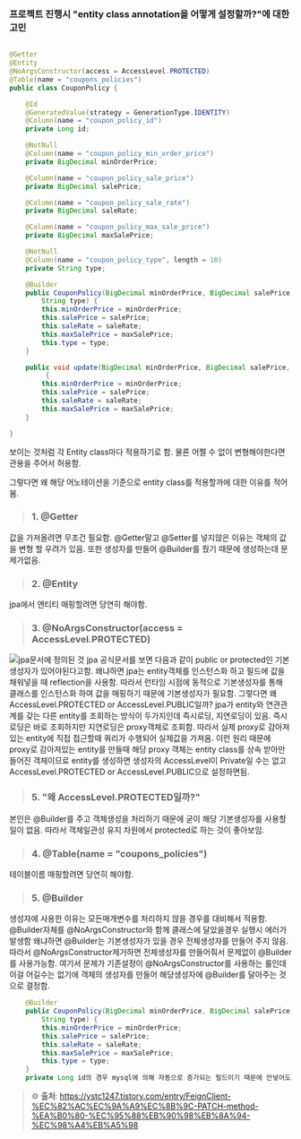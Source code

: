 ### 프로젝트 진행시 "entity class annotation을 어떻게 설정할까?"에 대한 고민

```java

@Getter
@Entity
@NoArgsConstructor(access = AccessLevel.PROTECTED)
@Table(name = "coupons_policies")
public class CouponPolicy {

	@Id
	@GeneratedValue(strategy = GenerationType.IDENTITY)
	@Column(name = "coupon_policy_id")
	private Long id;

	@NotNull
	@Column(name = "coupon_policy_min_order_price")
	private BigDecimal minOrderPrice;

	@Column(name = "coupon_policy_sale_price")
	private BigDecimal salePrice;

	@Column(name = "coupon_policy_sale_rate")
	private BigDecimal saleRate;

	@Column(name = "coupon_policy_max_sale_price")
	private BigDecimal maxSalePrice;

	@NotNull
	@Column(name = "coupon_policy_type", length = 10)
	private String type;

	@Builder
	public CouponPolicy(BigDecimal minOrderPrice, BigDecimal salePrice, BigDecimal saleRate, BigDecimal maxSalePrice,
		String type) {
		this.minOrderPrice = minOrderPrice;
		this.salePrice = salePrice;
		this.saleRate = saleRate;
		this.maxSalePrice = maxSalePrice;
		this.type = type;
	}

	public void update(BigDecimal minOrderPrice, BigDecimal salePrice, BigDecimal saleRate, BigDecimal maxSalePrice)
		 {
		this.minOrderPrice = minOrderPrice;
		this.salePrice = salePrice;
		this.saleRate = saleRate;
		this.maxSalePrice = maxSalePrice;
	}

}
```
보이는 것처럼 각 Entity class마다 적용하기로 함. 물론 어쩔 수 없이 변형해야한다면 관용을 주어서 허용함.

그렇다면 왜 해당 어노테이션을 기준으로 entity class를 적용할까에 대한 이유를 적어봄.

>### 1. @Getter
값을 가져올려면 무조건 필요함.
@Getter말고 @Setter를 넣지않은 이유는 객체의 값을 변형 할 우려가 있음.  또한 생성자를 만들어 @Builder를 줬기 때문에 생성하는데 문제가없음.
>### 2. @Entity
jpa에서 엔티티 매핑할려면 당연히 해야함.
>### 3. @NoArgsConstructor(access = AccessLevel.PROTECTED)
![jpa문서에 정의된 것](https://img1.daumcdn.net/thumb/R1280x0/?scode=mtistory2&fname=https%3A%2F%2Fblog.kakaocdn.net%2Fdn%2FkXMQS%2FbtrRY1FuCk1%2FGmLD6QDXbELhKUUE3HEhd0%2Fimg.png)
jpa 공식문서를 보면 다음과 같이 public or protected인 기본생성자가 있어야된다고함.
왜냐하면 jpa는 entity객체를 인스턴스화 하고 필드에 값을 채워넣을 때 reflection을 사용함.
따라서 런타임 시점에 동적으로 기본생성자를 통해 클래스를 인스턴스화 하여 값을 매핑하기 때문에 기본생성자가 필요함.
그렇다면 왜  AccessLevel.PROTECTED or AccessLevel.PUBLIC일까?
jpa가 entity와 연관관계를 갖는 다른 entity를 조회하는 방식이 두가지인데 즉시로딩, 지연로딩이 있음.
즉시로딩은 바로 조회하지만 지연로딩은 proxy객체로 조회함.
따라서 실제 proxy로 감아져있는 entity에 직접 접근할때 쿼리가 수행되어 실제값을 가져옴.
이런 원리 때문에 proxy로 감아져있는 entity를 만들때 해당 proxy 객체는 entity class를 상속 받아만들어진 객체이므로 entity를 생성하면 생성자의 AccessLevel이 Private일 수는 없고 AccessLevel.PROTECTED or AccessLevel.PUBLIC으로 설정하면됨.
>### 5. "왜 AccessLevel.PROTECTED일까?"
본인은 @Builder를 주고 객체생성을 처리하기 때문에 굳이 해당 기본생성자를 사용할일이 없음. 따라서 객체일관성 유지 차원에서 protected로 하는 것이 좋아보임.
>### 4. @Table(name = "coupons_policies")
테이블이름 매핑할려면 당연히 해야함.
>### 5. @Builder
생성자에 사용한 이유는 모든매개변수를 처리하지 않을 경우를 대비해서 적용함.
@Builder자체를 @NoArgsConstructor와 함께 클래스에 달았을경우 실행시 에러가발생함 왜냐하면 @Builder는 기본생성자가 있을 경우 전체생성자를 만들어 주지 않음. 따라서 @NoArgsConstructor제거하면 전체생성자를 만들어줘서 문제없이 @Builder를 사용가능함.
여기서 문제가 기존설정이 @NoArgsConstructor를 사용하는 룰인데 이걸 어길수는 없기에 객체의 생성자를 만들어 해당생성자에 @Builder를 달아주는 것으로 결정함.
```java
	@Builder
	public CouponPolicy(BigDecimal minOrderPrice, BigDecimal salePrice, BigDecimal saleRate, BigDecimal maxSalePrice,
		String type) {
		this.minOrderPrice = minOrderPrice;
		this.salePrice = salePrice;
		this.saleRate = saleRate;
		this.maxSalePrice = maxSalePrice;
		this.type = type;
	}
    private Long id의 경우 mysql에 의해 자동으로 증가되는 필드이기 때문에 안넣어도되고 나머지 필수 필드만 넣어줄 수 있음.
```




> ⚙️ **출처**: https://ystc1247.tistory.com/entry/FeignClient-%EC%82%AC%EC%9A%A9%EC%8B%9C-PATCH-method-%EA%B0%80-%EC%95%88%EB%90%98%EB%8A%94-%EC%98%A4%EB%A5%98

 


